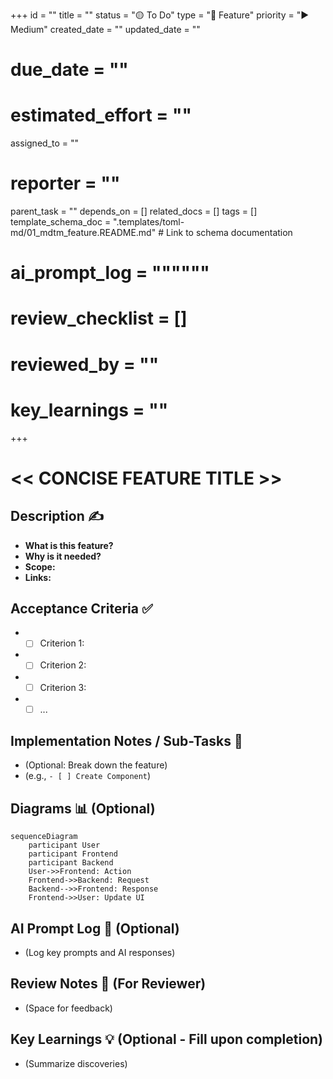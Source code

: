+++
id = ""
title = ""
status = "🟡 To Do"
type = "🌟 Feature"
priority = "▶️ Medium"
created_date = ""
updated_date = ""
# due_date = ""
# estimated_effort = ""
assigned_to = ""
# reporter = ""
parent_task = ""
depends_on = []
related_docs = []
tags = []
template_schema_doc = ".templates/toml-md/01_mdtm_feature.README.md" # Link to schema documentation
# ai_prompt_log = """"""
# review_checklist = []
# reviewed_by = ""
# key_learnings = ""
+++

# << CONCISE FEATURE TITLE >>

## Description ✍️

*   **What is this feature?**
*   **Why is it needed?**
*   **Scope:**
*   **Links:**

## Acceptance Criteria ✅

*   - [ ] Criterion 1:
*   - [ ] Criterion 2:
*   - [ ] Criterion 3:
*   - [ ] ...

## Implementation Notes / Sub-Tasks 📝

*   (Optional: Break down the feature)
*   (e.g., `- [ ] Create Component`)

## Diagrams 📊 (Optional)

```mermaid
sequenceDiagram
    participant User
    participant Frontend
    participant Backend
    User->>Frontend: Action
    Frontend->>Backend: Request
    Backend-->>Frontend: Response
    Frontend->>User: Update UI
```

## AI Prompt Log 🤖 (Optional)

*   (Log key prompts and AI responses)

## Review Notes 👀 (For Reviewer)

*   (Space for feedback)

## Key Learnings 💡 (Optional - Fill upon completion)

*   (Summarize discoveries)